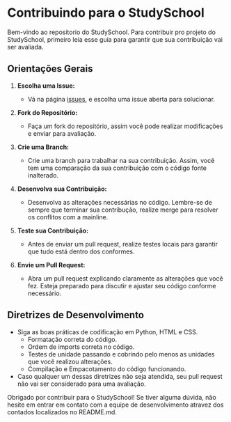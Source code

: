 # Contribuindo para o StudySchool

Bem-vindo ao repositorio do StudySchool. Para contribuir pro projeto do StudySchool, primeiro leia esse guia para garantir que sua contribuição vai ser avaliada.

## Orientações Gerais 

1. **Escolha uma Issue:**
   - Vá na página [issues](https://github.com/Gabrielqlandim/StudySchool-Projeto/issues), e escolha uma issue aberta para solucionar.

2. **Fork do Repositório:**
   - Faça um fork do repositório, assim você pode realizar modificações e enviar para avaliação.

3. **Crie uma Branch:**
   - Crie uma branch para trabalhar na sua contribuição. Assim, você tem uma comparação da sua contribuição com o código fonte inalterado. 

4. **Desenvolva sua Contribuição:**
   - Desenvolva as alterações necessárias no código. Lembre-se de sempre que terminar sua contribução, realize merge para resolver os conflitos com a mainline.

5. **Teste sua Contribuição:**
   - Antes de enviar um pull request, realize testes locais para garantir que tudo está dentro dos conformes.

6. **Envie um Pull Request:**
   - Abra um pull request explicando claramente as alterações que você fez. Esteja preparado para discutir e ajustar seu código conforme necessário.

## Diretrizes de Desenvolvimento 

- Siga as boas práticas de codificação em Python, HTML e CSS.
  - Formatação correta do código.
  - Ordem de imports correta no código.
  - Testes de unidade passando e cobrindo pelo menos as unidades que você realizou alterações.
  - Compilação e Empacotamento do código funcionando.
- Caso qualquer um dessas diretrizes não seja atendida, seu pull request não vai ser considerado para uma avaliação.


Obrigado por contribuir para o StudySchool! Se tiver alguma dúvida, não hesite em entrar em contato com a equipe de desenvolvimento atravez dos contados localizados no README.md.
